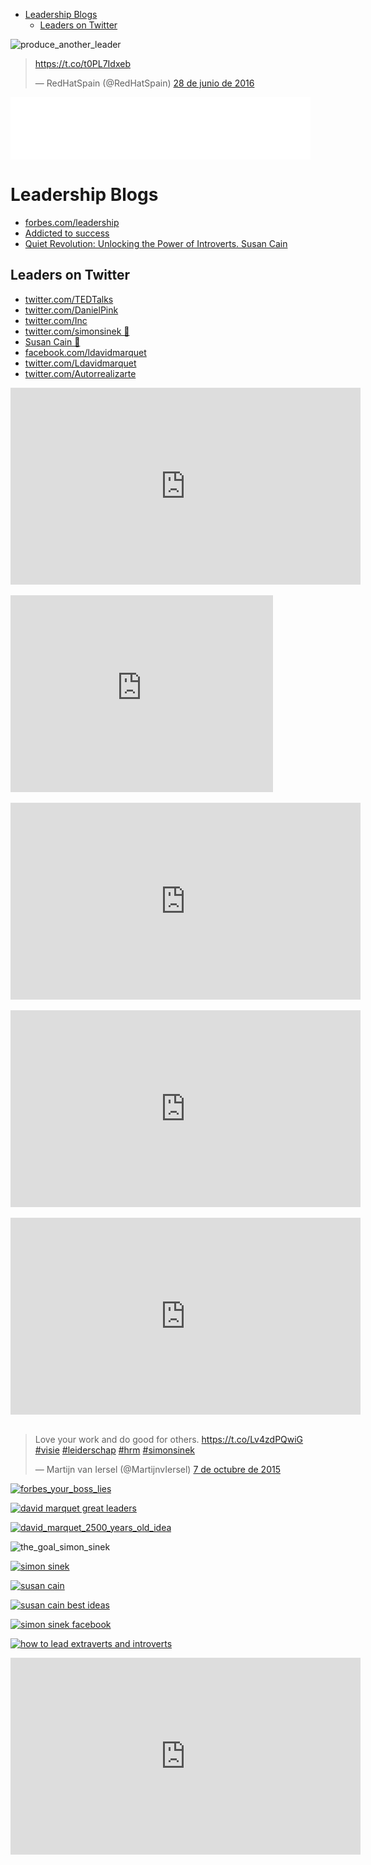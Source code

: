 <!-- MarkdownTOC -->

- [Leadership Blogs](#leadership-blogs)
    - [Leaders on Twitter](#leaders-on-twitter)

<!-- /MarkdownTOC -->

![produce_another_leader](images/produce_another_leader.png)

<blockquote class="twitter-tweet tw-align-center" data-lang="es"><p lang="und" dir="ltr"><a href="https://t.co/t0PL7Idxeb">https://t.co/t0PL7Idxeb</a></p>&mdash; RedHatSpain (@RedHatSpain) <a href="https://twitter.com/RedHatSpain/status/747690426023415808">28 de junio de 2016</a></blockquote>
<script async src="//platform.twitter.com/widgets.js" charset="utf-8"></script>

<iframe style="border: none" src="//html5-player.libsyn.com/embed/episode/id/4405704/height/100/width/480/theme/custom/autoplay/no/autonext/no/thumbnail/no/preload/no/no_addthis/no/direction/backward/render-playlist/no/custom-color/87A93A/" height="100" width="480" scrolling="no"  allowfullscreen webkitallowfullscreen mozallowfullscreen oallowfullscreen msallowfullscreen></iframe>

# Leadership Blogs
- [forbes.com/leadership](http://www.forbes.com/leadership)
- [Addicted to success](http://addicted2success.com)
- [Quiet Revolution: Unlocking the Power of Introverts. Susan Cain](http://www.quietrev.com)

## Leaders on Twitter
- [twitter.com/TEDTalks](https://twitter.com/TEDTalks)
- [twitter.com/DanielPink](https://twitter.com/DanielPink)
- [twitter.com/Inc](https://twitter.com/Inc)
- [twitter.com/simonsinek 🌟](https://twitter.com/simonsinek)
- [Susan Cain 🌟](https://twitter.com/susancain)
- [facebook.com/ldavidmarquet](https://www.facebook.com/ldavidmarquet/)
- [twitter.com/Ldavidmarquet](https://twitter.com/Ldavidmarquet)
- [twitter.com/Autorrealizarte](https://twitter.com/Autorrealizarte)

<div class="container">
<iframe width="560" height="315" src="https://www.youtube.com/embed/c0KYU2j0TM4?rel=0" frameborder="0" allowfullscreen class="video"></iframe>
</div>
<br>

<div class="container">
<iframe width="420" height="315" src="https://www.youtube-nocookie.com/embed/llKvV8_T95M?rel=0" frameborder="0" allowfullscreen class="video"></iframe>
</div>
<br>

<div class="container">
<iframe width="560" height="315" src="https://www.youtube.com/embed/qp0HIF3SfI4?rel=0" frameborder="0" allowfullscreen class="video"></iframe>
</div>
<br>

<div class="container">
<iframe width="560" height="315" src="https://www.youtube.com/embed/6SOTBHAcLV4?rel=0" frameborder="0" allowfullscreen class="video"></iframe>
</div>
<br/>

<div class="container">
<iframe width="560" height="315" src="https://www.youtube.com/embed/pYKH2uSax8U?rel=0" frameborder="0" allowfullscreen class="video"></iframe>
</div>
<br/>

<blockquote class="twitter-tweet tw-align-center" data-lang="es"><p lang="en" dir="ltr">Love your work and do good for others. <a href="https://t.co/Lv4zdPQwiG">https://t.co/Lv4zdPQwiG</a> <a href="https://twitter.com/hashtag/visie?src=hash">#visie</a> <a href="https://twitter.com/hashtag/leiderschap?src=hash">#leiderschap</a> <a href="https://twitter.com/hashtag/hrm?src=hash">#hrm</a> <a href="https://twitter.com/hashtag/simonsinek?src=hash">#simonsinek</a></p>&mdash; Martijn van Iersel (@MartijnvIersel) <a href="https://twitter.com/MartijnvIersel/status/651826680802189312">7 de octubre de 2015</a></blockquote>
<script async src="//platform.twitter.com/widgets.js" charset="utf-8"></script>

[![forbes_your_boss_lies](images/forbes_your_boss_lies.png)](http://www.forbes.com/sites/dailymuse/2014/10/01/what-to-do-when-your-boss-lies/)

[![david marquet great leaders](images/davidmarquet_greatleaders.png)](https://twitter.com/ldavidmarquet)

[![david_marquet_2500_years_old_idea](images/david_marquet_2500_years_old_idea.png)](https://www.linkedin.com/pulse/use-2500-year-old-idea-build-great-culture-l-david-marquet)

![the_goal_simon_sinek](images/the_goal_simon_sinek.png)

[![simon sinek](images/simonsinek.png)](https://twitter.com/simonsinek)

[![susan cain](images/susan_cain.png)](https://www.linkedin.com/in/susancain)

[![susan cain best ideas](images/susan_cain_best_ideas.jpg)](https://twitter.com/susancain)

[![simon sinek facebook](images/simonsinek_facebook_taking_care.png)](https://www.facebook.com/simonsinek/)

[![how to lead extraverts and introverts](images/howto_lead_extraverts_introverts.png)](http://insights.com/)

<div class="container">
<iframe width="560" height="315" src="https://www.youtube.com/embed/QKmnLiAGj10?rel=0" frameborder="0" allowfullscreen class="video"></iframe>
</div>
<br>